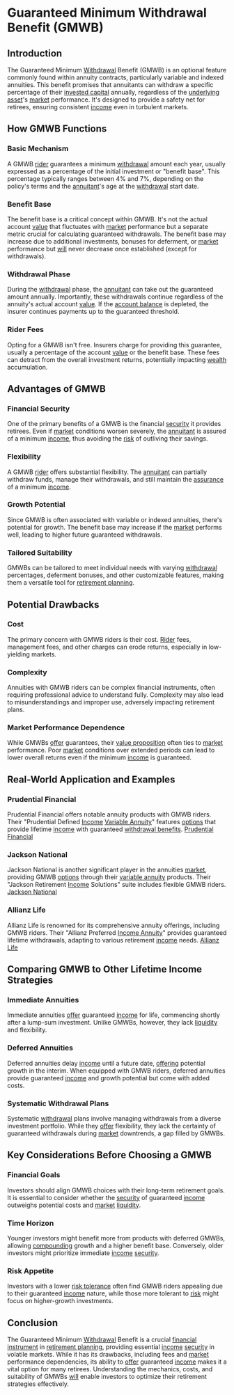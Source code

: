 # Guaranteed Minimum Withdrawal Benefit (GMWB)

## Introduction
The Guaranteed Minimum [Withdrawal](../w/withdrawal.md) Benefit (GMWB) is an optional feature commonly found within annuity contracts, particularly variable and indexed annuities. This benefit promises that annuitants can withdraw a specific percentage of their [invested capital](../i/invested_capital.md) annually, regardless of the [underlying asset](../u/underlying_asset.md)'s [market](../m/market.md) performance. It's designed to provide a safety net for retirees, ensuring consistent [income](../i/income.md) even in turbulent markets.

## How GMWB Functions

### Basic Mechanism
A GMWB [rider](../r/rider.md) guarantees a minimum [withdrawal](../w/withdrawal.md) amount each year, usually expressed as a percentage of the initial investment or "benefit base". This percentage typically ranges between 4% and 7%, depending on the policy's terms and the [annuitant](../a/annuitant.md)'s age at the [withdrawal](../w/withdrawal.md) start date.

### Benefit Base
The benefit base is a critical concept within GMWB. It's not the actual account [value](../v/value.md) that fluctuates with [market](../m/market.md) performance but a separate metric crucial for calculating guaranteed withdrawals. The benefit base may increase due to additional investments, bonuses for deferment, or [market](../m/market.md) performance but [will](../w/will.md) never decrease once established (except for withdrawals).

### Withdrawal Phase
During the [withdrawal](../w/withdrawal.md) phase, the [annuitant](../a/annuitant.md) can take out the guaranteed amount annually. Importantly, these withdrawals continue regardless of the annuity's actual account [value](../v/value.md). If the [account balance](../a/account_balance.md) is depleted, the insurer continues payments up to the guaranteed threshold.

### Rider Fees
Opting for a GMWB isn't free. Insurers charge for providing this guarantee, usually a percentage of the account [value](../v/value.md) or the benefit base. These fees can detract from the overall investment returns, potentially impacting [wealth](../w/wealth.md) accumulation.

## Advantages of GMWB

### Financial Security
One of the primary benefits of a GMWB is the financial [security](../s/security.md) it provides retirees. Even if [market](../m/market.md) conditions worsen severely, the [annuitant](../a/annuitant.md) is assured of a minimum [income](../i/income.md), thus avoiding the [risk](../r/risk.md) of outliving their savings.

### Flexibility
A GMWB [rider](../r/rider.md) offers substantial flexibility. The [annuitant](../a/annuitant.md) can partially withdraw funds, manage their withdrawals, and still maintain the [assurance](../a/assurance.md) of a minimum [income](../i/income.md).

### Growth Potential
Since GMWB is often associated with variable or indexed annuities, there's potential for growth. The benefit base may increase if the [market](../m/market.md) performs well, leading to higher future guaranteed withdrawals.

### Tailored Suitability
GMWBs can be tailored to meet individual needs with varying [withdrawal](../w/withdrawal.md) percentages, deferment bonuses, and other customizable features, making them a versatile tool for [retirement planning](../r/retirement_planning.md).

## Potential Drawbacks

### Cost
The primary concern with GMWB riders is their cost. [Rider](../r/rider.md) fees, management fees, and other charges can erode returns, especially in low-yielding markets.

### Complexity
Annuities with GMWB riders can be complex financial instruments, often requiring professional advice to understand fully. Complexity may also lead to misunderstandings and improper use, adversely impacting retirement plans.

### Market Performance Dependence
While GMWBs [offer](../o/offer.md) guarantees, their [value proposition](../v/value_proposition.md) often ties to [market](../m/market.md) performance. Poor [market](../m/market.md) conditions over extended periods can lead to lower overall returns even if the minimum [income](../i/income.md) is guaranteed.

## Real-World Application and Examples

### Prudential Financial
Prudential Financial offers notable annuity products with GMWB riders. Their "Prudential Defined [Income](../i/income.md) [Variable Annuity](../v/variable_annuity.md)" features [options](../o/options.md) that provide lifetime [income](../i/income.md) with guaranteed [withdrawal benefits](../w/withdrawal_benefits.md).
[Prudential Financial](https://www.prudential.com/)

### Jackson National
Jackson National is another significant player in the annuities [market](../m/market.md), providing GMWB [options](../o/options.md) through their [variable annuity](../v/variable_annuity.md) products. Their "Jackson Retirement [Income](../i/income.md) Solutions" suite includes flexible GMWB riders.
[Jackson National](https://www.jackson.com/)

### Allianz Life
Allianz Life is renowned for its comprehensive annuity offerings, including GMWB riders. Their "Allianz Preferred [Income Annuity](../i/income_annuity.md)" provides guaranteed lifetime withdrawals, adapting to various retirement [income](../i/income.md) needs.
[Allianz Life](https://www.allianzlife.com/)

## Comparing GMWB to Other Lifetime Income Strategies

### Immediate Annuities
Immediate annuities [offer](../o/offer.md) guaranteed [income](../i/income.md) for life, commencing shortly after a lump-sum investment. Unlike GMWBs, however, they lack [liquidity](../l/liquidity.md) and flexibility.

### Deferred Annuities
Deferred annuities delay [income](../i/income.md) until a future date, [offering](../o/offering.md) potential growth in the interim. When equipped with GMWB riders, deferred annuities provide guaranteed [income](../i/income.md) and growth potential but come with added costs.

### Systematic Withdrawal Plans
Systematic [withdrawal](../w/withdrawal.md) plans involve managing withdrawals from a diverse investment portfolio. While they [offer](../o/offer.md) flexibility, they lack the certainty of guaranteed withdrawals during [market](../m/market.md) downtrends, a gap filled by GMWBs.

## Key Considerations Before Choosing a GMWB

### Financial Goals
Investors should align GMWB choices with their long-term retirement goals. It is essential to consider whether the [security](../s/security.md) of guaranteed [income](../i/income.md) outweighs potential costs and [market](../m/market.md) [liquidity](../l/liquidity.md).

### Time Horizon
Younger investors might benefit more from products with deferred GMWBs, allowing [compounding](../c/compounding.md) growth and a higher benefit base. Conversely, older investors might prioritize immediate [income](../i/income.md) [security](../s/security.md).

### Risk Appetite
Investors with a lower [risk tolerance](../r/risk_tolerance.md) often find GMWB riders appealing due to their guaranteed [income](../i/income.md) nature, while those more tolerant to [risk](../r/risk.md) might focus on higher-growth investments.

## Conclusion
The Guaranteed Minimum [Withdrawal](../w/withdrawal.md) Benefit is a crucial [financial instrument](../f/financial_instrument.md) in [retirement planning](../r/retirement_planning.md), providing essential [income](../i/income.md) [security](../s/security.md) in volatile markets. While it has its drawbacks, including fees and [market](../m/market.md) performance dependencies, its ability to [offer](../o/offer.md) guaranteed [income](../i/income.md) makes it a vital option for many retirees. Understanding the mechanics, costs, and suitability of GMWBs [will](../w/will.md) enable investors to optimize their retirement strategies effectively.